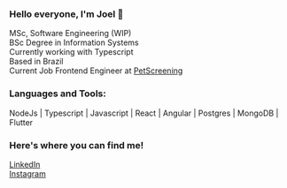 ### Hello everyone, I'm Joel 👋

MSc, Software Engineering (WIP) \
BSc Degree in Information Systems \
Currently working with Typescript\
Based in Brazil\
Current Job Frontend Engineer at [PetScreening](https://www.petscreening.com/)

### Languages and Tools:
NodeJs | Typescript | Javascript | React | Angular | Postgres | MongoDB | Flutter 


### Here's where you can find me!
[LinkedIn](https://www.linkedin.com/in/joelsantosjunior/)\
[Instagram](https://www.instagram.com/joels.junior/)
